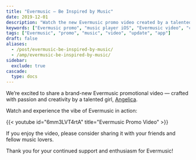 ```yaml
---
title: "Evermusic – Be Inspired by Music"
date: 2019-12-01
description: "Watch the new Evermusic promo video created by a talented designer and feel the energy behind your favorite music player app."
keywords: ["Evermusic promo", "music player iOS", "Evermusic video", "cloud music app", "audio streaming", "best music app iPhone"]
tags: ["Evermusic", "promo", "music", "video", "update", "app"]
draft: false
aliases:
  - /post/evermusic-be-inspired-by-music/
  - /amp/evermusic-be-inspired-by-music/
sidebar:
  exclude: true
cascade:
  type: docs
---
```


We’re excited to share a brand-new Evermusic promotional video — crafted with passion and creativity by a talented girl, [Angelica](https://vk.com/sharipovaanj).

Watch and experience the vibe of Evermusic in action:

{{< youtube id="6mm3LVT4rtA" title="Evermusic Promo Video" >}}

If you enjoy the video, please consider sharing it with your friends and fellow music lovers.

Thank you for your continued support and enthusiasm for Evermusic!
